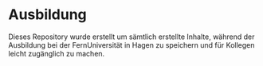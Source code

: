 # Ausbildung

Dieses Repository wurde erstellt um sämtlich erstellte Inhalte, während der Ausbildung bei der FernUniversität in Hagen zu speichern und für Kollegen leicht zugänglich zu machen. 